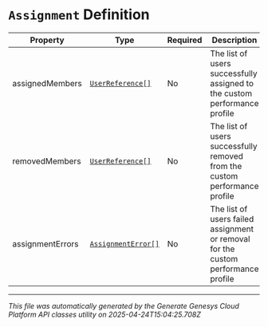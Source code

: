 # `Assignment` Definition

| Property | Type | Required | Description |
|----------|------|----------|-------------|
| assignedMembers | [`UserReference[]`](userreference-definition.md) | No | The list of users successfully assigned to the custom performance profile |
| removedMembers | [`UserReference[]`](userreference-definition.md) | No | The list of users successfully removed from the custom performance profile |
| assignmentErrors | [`AssignmentError[]`](assignmenterror-definition.md) | No | The list of users failed assignment or removal for the custom performance profile |

---

*This file was automatically generated by the Generate Genesys Cloud Platform API classes utility on 2025-04-24T15:04:25.708Z*